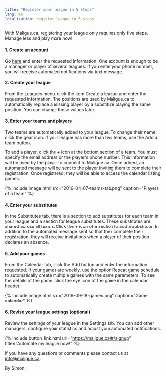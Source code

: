 ```yaml
---
title: "Register your league in 5 steps"
lang: en
localization: register-league-in-5-steps
---
```

With Maligue.ca, registering your league only requires only five steps. Manage less and play more now!

#### 1. Create an account

Go [here](https://maligue.ca/?lang=en#/signup) and enter the requested information. One account is enough to be a manager or player of several leagues. If you enter your phone number, you will receive automated notifications via text message.

#### 2. Create your league

From the Leagues menu, click the item Create a league and enter the requested information. The positions are used by Maligue.ca to automatically replace a missing player by a substitute playing the same position. You can change these values ​​later.

#### 3. Enter your teams and players

Two teams are automatically added to your league. To change their name, click the gear icon. If your league has more than two teams, use the Add a team button.

To add a player, click the + icon at the bottom section of a team. You must specify the email address or the player's phone number. This information will be used by the player to connect to Maligue.ca. Once added, an automated message will be sent to the player inviting them to complete their registration. Once registered, they will be able to access the calendar listing games.

{% include image.html src="2016-04-07-teams-tab.png" caption="Players of a team" %}

#### 4. Enter your substitutes

In the Substitutes tab, there is a section to add substitutes for each team in your league and a section for league substitutes. These substitutes are shared across all teams. Click the + icon of a section to add a substitute. In addition to the automated message sent so that they complete their registration, they will receive invitations when a player of their position declares an absence.

#### 5. Add your games

From the Calendar tab, click the Add button and enter the information requested. If your games are weekly, use the option Repeat game schedule to automatically create multiple games with the same parameters. To see the details of the game, click the eye icon of the game in the calendar header.

{% include image.html src="2016-09-18-games.png" caption="Game calendar" %}

#### 6. Revise your league settings (optional)

Review the settings of your league in the Settings tab. You can add other managers, configure your statistics and adjust your automated notifications.

{% include button_link.html url="https://maligue.ca/#/signup" title="Automate my league now!" %}

If you have any questions or comments please contact us at [info@maligue.ca](mailto:info@maligue.ca).

By Simon.
